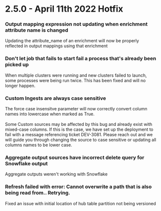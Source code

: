 # 2.5.0 - April 11th 2022 Hotfix

### **Output mapping expression not updating when enrichment attribute name is changed**

Updating the attribute\_name of an enrichment will now be properly reflected in output mappings using that enrichment

### **Don't let job that fails to start fail a process that's already been picked up**

When multiple clusters were running and new clusters failed to launch, some processes were being run twice. This has been fixed and will no longer happen.

### **Custom Ingests are always case sensitive**

The force case insensitve parameter will now correctly convert column names into lowercase when marked as True.\
\
Some Custom sources may be affected by this bug and already exist with mixed-case columns. If this is the case, we have set up the deployment to fail with a message referencing ticket DEV-3081. Please reach out and we will guide you through changing the source to case sensitive or updating all columns names to be lower case.

### **Aggregate output sources have incorrect delete query for Snowflake output**

Aggregate outputs weren't working with Snowflake

### **Refresh failed with error: Cannot overwrite a path that is also being read from.. Retrying.**

Fixed an issue with initial location of hub table partition not being versioned
